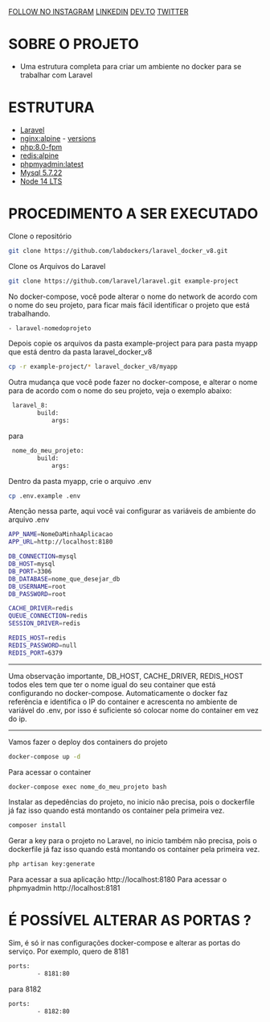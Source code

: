 
[FOLLOW NO INSTAGRAM](https://www.instagram.com/wesllycode/)
[LINKEDIN](https://www.linkedin.com/in/weslly-sousa-a0bb2647/)
[DEV.TO](https://dev.to/wesllycode)
[TWITTER](https://twitter.com/wesllycode)

# SOBRE O PROJETO
- Uma estrutura completa para criar um ambiente no docker para se trabalhar com Laravel


# ESTRUTURA
 * [Laravel](https://laravel.com)
 * [nginx:alpine](https://hub.docker.com/_/nginx) - [versions](https://nginx.org/en/CHANGES)
 * [php:8.0-fpm](https://hub.docker.com/_/php)
 * [redis:alpine](https://hub.docker.com/_/redis)
 * [phpmyadmin:latest](https://hub.docker.com/_/phpmyadmin)
 * [Mysql 5.7.22](https://hub.docker.com/_/mysql)
 * [Node 14 LTS](https://github.com/nodesource/distributions#debmanual)


 # PROCEDIMENTO A SER EXECUTADO

Clone o repositório 
```sh
git clone https://github.com/labdockers/laravel_docker_v8.git
```

Clone os Arquivos do Laravel
```sh
git clone https://github.com/laravel/laravel.git example-project
```

No docker-compose, você pode alterar o nome do network de acordo com o nome do seu projeto, para ficar mais fácil
identificar o projeto que está trabalhando.          
```sh
- laravel-nomedoprojeto
```

Depois copie os arquivos da pasta example-project para para pasta myapp que está dentro da pasta laravel_docker_v8
```sh
cp -r example-project/* laravel_docker_v8/myapp
```


Outra mudança que você pode fazer no docker-compose, e alterar o nome para de acordo com o nome do seu projeto, veja o exemplo abaixo:

```sh
 laravel_8:
        build: 
            args: 
```
para
```sh
 nome_do_meu_projeto:
        build: 
            args: 
```

Dentro da pasta myapp, crie o arquivo .env
```sh
cp .env.example .env
```

Atenção nessa parte, aqui você vai configurar as variáveis de ambiente do arquivo .env
```sh
APP_NAME=NomeDaMinhaAplicacao
APP_URL=http://localhost:8180

DB_CONNECTION=mysql
DB_HOST=mysql
DB_PORT=3306
DB_DATABASE=nome_que_desejar_db
DB_USERNAME=root
DB_PASSWORD=root

CACHE_DRIVER=redis
QUEUE_CONNECTION=redis
SESSION_DRIVER=redis

REDIS_HOST=redis
REDIS_PASSWORD=null
REDIS_PORT=6379
```
----
Uma observação importante,  DB_HOST, CACHE_DRIVER, REDIS_HOST todos eles tem que ter o nome igual do seu container que está configurando no docker-compose. Automaticamente o docker faz referência e identifica o IP do container e acrescenta no ambiente de variável do .env, por isso é suficiente só colocar nome do container em vez do ip.

----
Vamos fazer o deploy dos containers do projeto
```sh
docker-compose up -d
```

Para acessar o container
```sh
docker-compose exec nome_do_meu_projeto bash
```
Instalar as depedências do projeto, no inicio não precisa, pois o dockerfile já faz isso quando está montando os container pela primeira vez.
```sh
composer install
```

Gerar a key para o projeto no Laravel, no inicio também não precisa, pois o dockerfile já faz isso quando está montando os container pela primeira vez. 
```sh
php artisan key:generate
```

Para acessar a sua aplicação  http://localhost:8180
Para acessar o phpmyadmin http://localhost:8181

# É POSSÍVEL ALTERAR AS PORTAS ?
Sim, é só ir nas configurações docker-compose e alterar as portas do serviço.
Por exemplo, quero de 8181

```sh
ports:
        - 8181:80
```
para 8182
```sh
ports:
        - 8182:80
```